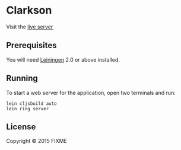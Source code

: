 # Clarkson

Visit the [live server](https://clarkson.herokuapp.com/)

## Prerequisites

You will need [Leiningen][1] 2.0 or above installed.

[1]: https://github.com/technomancy/leiningen

## Running

To start a web server for the application, open two terminals and run:

    lein cljsbuild auto
    lein ring server

## License

Copyright © 2015 FIXME
